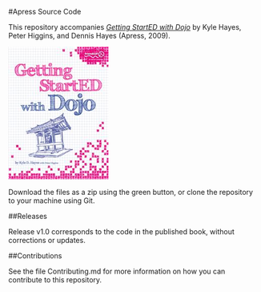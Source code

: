 #Apress Source Code

This repository accompanies [*Getting StartED with Dojo*](http://www.apress.com/9781430225218) by Kyle Hayes, Peter Higgins, and Dennis Hayes (Apress, 2009).

![Cover image](9781430225218.jpg)

Download the files as a zip using the green button, or clone the repository to your machine using Git.

##Releases

Release v1.0 corresponds to the code in the published book, without corrections or updates.

##Contributions

See the file Contributing.md for more information on how you can contribute to this repository.
